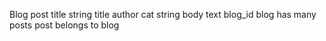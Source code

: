  Blog           post 
 title string   title
                author 
 cat string     body text
                blog_id
blog has many posts
post belongs to blog